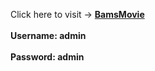 <span>Click here to visit -> </span> <a href="https://kyu0z.github.io/BamMovies/" target="_blank"><strong>BamsMovie</strong></a>
<br/>
<br/>
**Username: admin**
<br/>
<br/>
**Password: admin**

